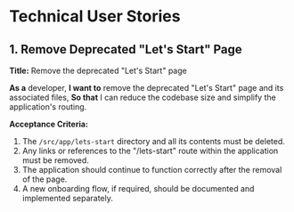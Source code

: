 # Technical User Stories

## 1. Remove Deprecated "Let's Start" Page

**Title:** Remove the deprecated "Let's Start" page

**As a** developer,
**I want to** remove the deprecated "Let's Start" page and its associated files,
**So that** I can reduce the codebase size and simplify the application's routing.

**Acceptance Criteria:**
1.  The `/src/app/lets-start` directory and all its contents must be deleted.
2.  Any links or references to the "/lets-start" route within the application must be removed.
3.  The application should continue to function correctly after the removal of the page.
4.  A new onboarding flow, if required, should be documented and implemented separately.